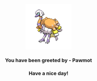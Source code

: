 <p align="center">
            <img src="https://raw.githubusercontent.com/PokeAPI/sprites/master/sprites/pokemon/956.png" width="150" height="150">
          </p>
          <h3 align="center">You have been greeted by - <b>Pawmot</b></h3>
          <h3 align="center">Have a nice day!</h3>
        